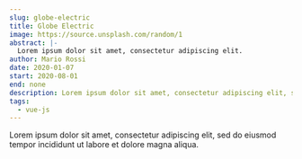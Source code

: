 ```yaml
---
slug: globe-electric
title: Globe Electric
image: https://source.unsplash.com/random/1
abstract: |-
  Lorem ipsum dolor sit amet, consectetur adipiscing elit.
author: Mario Rossi
date: 2020-01-07
start: 2020-08-01
end: none
description: Lorem ipsum dolor sit amet, consectetur adipiscing elit, sed do eiusmod tempor incididunt ut labore et dolore magna aliqua.
tags:
  - vue-js
---
```


Lorem ipsum dolor sit amet, consectetur adipiscing elit, sed do eiusmod tempor incididunt ut labore et dolore magna aliqua.
